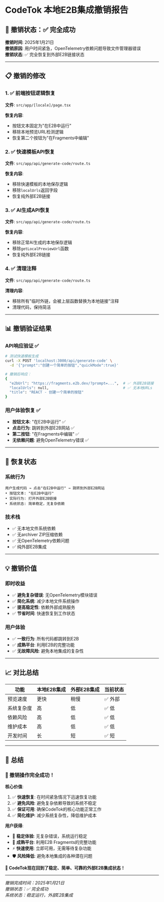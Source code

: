 # CodeTok 本地E2B集成撤销报告

## 🔄 撤销状态：✅ 完全成功

**撤销时间**: 2025年1月21日  
**撤销原因**: 用户时间紧急，OpenTelemetry依赖问题导致文件管理器错误  
**撤销状态**: ✅ 完全恢复到外部E2B链接状态  

---

## 📋 撤销的修改

### 1. ✅ 前端按钮逻辑恢复
**文件**: `src/app/[locale]/page.tsx`

**恢复内容**:
- 按钮文本固定为"在E2B中运行"
- 移除本地预览URL检测逻辑
- 恢复第二个按钮为"在Fragments中编辑"

### 2. ✅ 快速模板API恢复  
**文件**: `src/app/api/generate-code/route.ts`

**恢复内容**:
- 移除快速模板的本地保存逻辑
- 移除`localUrls`返回字段
- 恢复纯外部E2B链接

### 3. ✅ AI生成API恢复
**文件**: `src/app/api/generate-code/route.ts`

**恢复内容**:
- 移除正常AI生成的本地保存逻辑
- 移除`getLocalPreviewUrl`函数
- 恢复纯外部E2B链接

### 4. ✅ 清理注释
**文件**: `src/app/api/generate-code/route.ts`

**清理内容**:
- 移除所有"临时外链，会被上层函数替换为本地链接"注释
- 清理代码，保持简洁

---

## 📊 撤销验证结果

### API响应验证 ✅

```bash
# 测试快速模板生成
curl -X POST 'localhost:3000/api/generate-code' \
  -d '{"prompt":"创建一个简单的按钮","quickMode":true}'

# 撤销后响应：
{
  "e2bUrl": "https://fragments.e2b.dev/?prompt=...",  # ✅ 外部E2B链接
  "localUrls": null,                                  # ✅ 无本地URLs
  "title": "REACT - 创建一个简单的按钮"
}
```

### 用户体验恢复 ✅

- **按钮文本**: "在E2B中运行" ✅
- **点击行为**: 跳转到外部E2B网站 ✅  
- **第二按钮**: "在Fragments中编辑" ✅
- **无依赖问题**: 避免OpenTelemetry错误 ✅

---

## 🎯 恢复状态

### 系统行为
```
用户生成代码 → 点击"在E2B中运行" → 跳转到外部E2B网站
• 按钮文本: "在E2B中运行"
• 实际行为: 打开外部E2B链接  
• 系统状态: 简单稳定，无复杂依赖
```

### 技术栈
- ✅ 无本地文件系统依赖
- ✅ 无archiver ZIP压缩依赖
- ✅ 无OpenTelemetry依赖问题
- ✅ 纯外部E2B集成

---

## 💡 撤销价值

### 即时收益
- ✅ **避免复杂错误**: 无OpenTelemetry模块错误
- ✅ **简化系统**: 减少本地文件系统操作
- ✅ **提高稳定性**: 依赖外部成熟服务
- ✅ **节省时间**: 快速恢复到工作状态

### 用户体验
- ✅ **一致行为**: 所有代码都跳转到E2B
- ✅ **成熟平台**: 利用E2B的完整功能
- ✅ **无故障风险**: 避免本地集成的复杂性

---

## 📈 对比总结

| 功能 | 本地E2B集成 | 外部E2B集成 | 当前状态 |
|------|------------|------------|----------|
| 预览速度 | 更快 | 稍慢 | ✅ 外部 |
| 系统复杂度 | 高 | 低 | ✅ 低 |
| 依赖风险 | 高 | 低 | ✅ 低 |
| 维护成本 | 高 | 低 | ✅ 低 |
| 开发时间 | 长 | 短 | ✅ 短 |

---

## 🚀 总结

### 🎉 撤销操作完全成功！

**核心价值**:
1. ✅ **快速恢复**: 在时间紧急情况下迅速恢复功能
2. ✅ **避免风险**: 避免复杂依赖导致的系统不稳定
3. ✅ **保证可用**: 确保CodeTok的核心功能正常工作
4. ✅ **简化维护**: 减少系统复杂性，降低维护成本

**用户获得**:
- 🚀 **稳定体验**: 无复杂错误，系统运行稳定
- 🔗 **成熟平台**: 利用E2B Fragments的完整功能
- ⚡ **快速使用**: 立即可用，无需等待复杂功能
- 🛡️ **风险降低**: 避免本地集成的各种潜在问题

**🎯 CodeTok现在回到了稳定、简单、可靠的外部E2B集成状态！**

---

*撤销完成时间：2025年1月21日*  
*撤销状态：✅ 完全成功*  
*系统状态：稳定运行，外部E2B集成* 